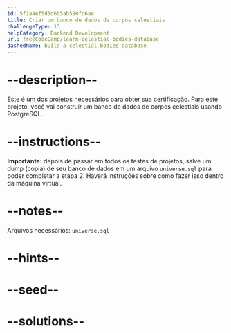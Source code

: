 ```yaml
---
id: 5f1a4ef5d5d6b5ab580fc6ae
title: Criar um banco de dados de corpos celestiais
challengeType: 13
helpCategory: Backend Development
url: freeCodeCamp/learn-celestial-bodies-database
dashedName: build-a-celestial-bodies-database
---
```


# --description--

Este é um dos projetos necessários para obter sua certificação. Para este projeto, você vai construir um banco de dados de corpos celestiais usando PostgreSQL.

# --instructions--

**Importante:** depois de passar em todos os testes de projetos, salve um dump (cópia) de seu banco de dados em um arquivo `universe.sql` para poder completar a etapa 2. Haverá instruções sobre como fazer isso dentro da máquina virtual.

# --notes--

Arquivos necessários: `universe.sql`

# --hints--

# --seed--

# --solutions--
